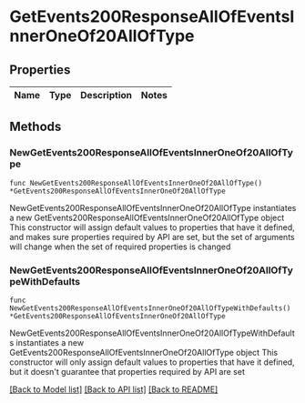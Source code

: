 # GetEvents200ResponseAllOfEventsInnerOneOf20AllOfType

## Properties

Name | Type | Description | Notes
------------ | ------------- | ------------- | -------------

## Methods

### NewGetEvents200ResponseAllOfEventsInnerOneOf20AllOfType

`func NewGetEvents200ResponseAllOfEventsInnerOneOf20AllOfType() *GetEvents200ResponseAllOfEventsInnerOneOf20AllOfType`

NewGetEvents200ResponseAllOfEventsInnerOneOf20AllOfType instantiates a new GetEvents200ResponseAllOfEventsInnerOneOf20AllOfType object
This constructor will assign default values to properties that have it defined,
and makes sure properties required by API are set, but the set of arguments
will change when the set of required properties is changed

### NewGetEvents200ResponseAllOfEventsInnerOneOf20AllOfTypeWithDefaults

`func NewGetEvents200ResponseAllOfEventsInnerOneOf20AllOfTypeWithDefaults() *GetEvents200ResponseAllOfEventsInnerOneOf20AllOfType`

NewGetEvents200ResponseAllOfEventsInnerOneOf20AllOfTypeWithDefaults instantiates a new GetEvents200ResponseAllOfEventsInnerOneOf20AllOfType object
This constructor will only assign default values to properties that have it defined,
but it doesn't guarantee that properties required by API are set


[[Back to Model list]](../README.md#documentation-for-models) [[Back to API list]](../README.md#documentation-for-api-endpoints) [[Back to README]](../README.md)



